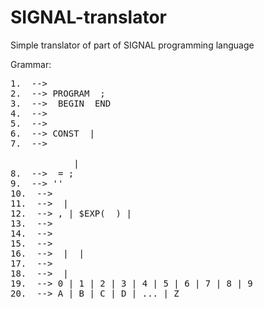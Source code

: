 # SIGNAL-translator
Simple translator of part of SIGNAL programming language

Grammar:

<pre>
1. <signal-program> --> <program>
2. <program> --> PROGRAM <procedure-identifier> ; <block>
3. <block> --> <declarations> BEGIN <statements-list> END
4. <statements-list> --> <empty>
5. <declarations> --> <constant-declarations>
6. <constant-declarations> --> CONST <constant-declarations-list> | <empty>
7. <constant-declarations-list> -->
            <constant-declaration> <constant-declarations-list> 
            | <empty>
8. <constant-declaration> --> <constant-identifier> = <constant>;
9. <constant> --> '<complex-number>'
10. <complex-number> --> <left-part> <right-part> 
11. <left-part> --> <unsigned-integer> | <empty>
12. <right-part> --> ,<unsigned-integer> | $EXP( <unsigned-integer> ) | <empty>
13. <constant-identifier> --> <identifier>
14. <procedure-identifier> --> <identifier>
15. <identifier> --> <letter><string>
16. <string> --> <letter><string> | <digit><string> | <empty>
17. <unsigned-integer> --> <digit><digits-string>
18. <digits-string> --> <digit><digits-string> | <empty>
19. <digit> --> 0 | 1 | 2 | 3 | 4 | 5 | 6 | 7 | 8 | 9
20. <letter> --> A | B | C | D | ... | Z
</pre>
